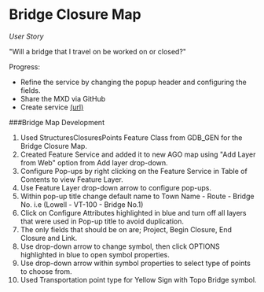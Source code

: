Bridge Closure Map
============

_User Story_

"Will a bridge that I travel on be worked on or closed?"

Progress:

- Refine the service by changing the popup header and configuring the fields.
- Share the MXD via GitHub
- Create service [(url)](http://vtransmap01.aot.state.vt.us/arcgis/rest/services/vtp3/BridgeClosures/MapServer)

###Bridge Map Development

1. Used StructuresClosuresPoints Feature Class from GDB_GEN for the Bridge Closure Map.
2. Created Feature Service and added it to new AGO map using "Add Layer from Web" option from Add layer drop-down.
3. Configure Pop-ups by right clicking on the Feature Service in Table of Contents to view Feature Layer.
4. Use Feature Layer drop-down arrow to configure pop-ups.
5. Within pop-up title change default name to Town Name - Route - Bridge No. i.e  (Lowell - VT-100 - Bridge No.1)
6. Click on Configure Attributes highlighted in blue and turn off all layers that were used in Pop-up title to avoid duplication.
7. The only fields that should be on are; Project, Begin Closure, End Closure and Link.
8. Use drop-down arrow to change symbol, then click OPTIONS highlighted in blue to open symbol properties. 
9. Use drop-down arrow within symbol properties to select type of points to choose from. 
10. Used Transportation point type for Yellow Sign with Topo Bridge symbol.
